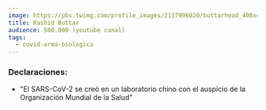 ```yaml
---
image: https://pbs.twimg.com/profile_images/2137996020/buttarhead_400x400.jpg
title: Rashid Buttar
audience: 500.000 (youtube canal)
tags: 
  - covid-arma-biologica
---
```


### Declaraciones:

- "El SARS-CoV-2 se creó en un laboratorio chino con el auspicio de la Organización Mundial de la Salud"